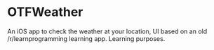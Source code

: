 OTFWeather
==========

An iOS app to check the weather at your location, UI based on an old /r/learnprogramming learning app. Learning purposes.